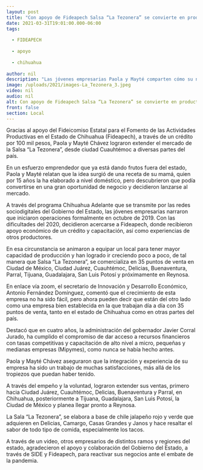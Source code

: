 ```yaml
---
layout: post
title: "Con apoyo de Fideapech Salsa “La Tezonera” se convierte en producto nacional"
date: 2021-03-31T19:01:00.000-06:00
tags:
  
  - FIDEAPECH
  
  - apoyo
  
  - chihuahua
  
author: nil
description: "Las jóvenes empresarias Paola y Mayté comparten cómo su negocio familiar nace prácticamente con la pandemia"
image: /uploads/2021/images-La_Tezonera_3.jpeg
video: nil
audio: nil
alt: Con apoyo de Fideapech Salsa “La Tezonera” se convierte en producto nacional
front: false
section: Local
---
```


Gracias al apoyo del Fideicomiso Estatal para el Fomento de las Actividades Productivas en el Estado de Chihuahua (Fideapech), a través de un crédito por 100 mil pesos, Paola y Mayté Chávez lograron extender el mercado de la Salsa “La Tezonera”, desde ciudad Cuauhtémoc a diversas partes del país.

En un esfuerzo emprendedor que ya está dando frutos fuera del estado, Paola y Mayté relatan que la idea surgió de una receta de su  mamá, quien por 15 años la ha elaborado a nivel doméstico, pero descubrieron que podía convertirse en una gran oportunidad de negocio y decidieron lanzarse al mercado.

A través del programa Chihuahua Adelante que se transmite por las redes sociodigitales del Gobierno del Estado, las jóvenes empresarias narraron que iniciaron operaciones formalmente en octubre de 2019. Con las dificultades del 2020, decidieron acercarse a Fideapech, donde recibieron apoyo económico de un crédito y capacitación, así como experiencias de otros productores.

En esa circunstancia se animaron a equipar un local para tener mayor capacidad de producción y han logrado ir creciendo poco a poco, de tal manera que Salsa “La Tezonera”, se comercializa en 35 puntos de venta en Ciudad de México, Ciudad Juárez, Cuauhtémoc, Delicias, Buenaventura, Parral, Tijuana, Guadalajara, San Luis Potosí y próximamente en Reynosa.

En enlace vía zoom, el secretario de Innovación y Desarrollo Económico, Antonio Fernández Domínguez, comentó que el crecimiento de esta empresa no ha sido fácil, pero ahora pueden decir que están del otro lado como una empresa bien establecida en la que trabajan día a día con 35 puntos de venta, tanto en el estado de Chihuahua como en otras partes del país.

Destacó que en cuatro años, la administración del gobernador Javier Corral Jurado, ha cumplido el compromiso de dar acceso a recursos financieros con tasas competitivas y capacitación de alto nivel a micro, pequeñas y medianas empresas (Mipymes), como nunca se había hecho antes.

Paola y Mayté Chávez aseguraron que la integración y experiencia de su empresa ha sido un trabajo de muchas satisfacciones, más allá de los tropiezos que puedan haber tenido.

A través del empeño y la voluntad, lograron extender sus ventas, primero hacia Ciudad Juárez, Cuauhtémoc, Delicias, Buenaventura y Parral, en Chihuahua, posteriormente a Tijuana, Guadalajara, San Luis Potosí, la Ciudad de México y planea llegar pronto a Reynosa.

La Sala “La Tezonera”, se elabora a base de chile jalapeño rojo y verde que adquieren en Delicias, Camargo, Casas Grandes y Janos y hace resaltar el sabor de todo tipo de comida, especialmente los tacos.

A través de un video, otros empresarios de distintos ramos y regiones del estado, agradecieron el apoyo y colaboración del Gobierno del Estado, a través de SIDE y Fideapech, para reactivar sus negocios ante el embate de la pandemia.